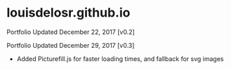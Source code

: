# louisdelosr.github.io
Portfolio Updated December 22, 2017 [v0.2]

Portfolio Updated December 29, 2017 [v0.3]

- Added Picturefill.js for faster loading times, and fallback for svg images
